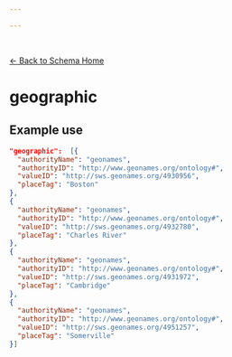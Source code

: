 ```yaml
---

---
```


<br>

[← Back to Schema Home](./)

# geographic

<template>
   <table v-if="this.tags.geographic" id ="property-table">
     <p class="larger-text">{{this.tags.geographic.items[0].description}}</p>
  <tr>
    <th>Property</th>
    <th>Expected Type</th>
  </tr>
  <tr v-for="item, index in this.tags.geographic.items[0].properties" :key="index">
    <td>{{index}}</td>
    <td>{{item.type}}</td>
  </tr>
</table> 
</template>

<script>
import axios from 'axios'


export default {

    data() {
        return {
          schema: [],
          core: [],
          access: [],
          tags: [],
          considerations: [],
          resources: [],
          lifecycle: []
        }
    },
    methods: {
        whatsUp(){
          console.log(this.tags)
        },
        checkRequired(evaluatedItem, requiredFieldsList){
          if (requiredFieldsList === undefined || requiredFieldsList.length == 0) {
              return ''
          } else {
            if (requiredFieldsList.includes(evaluatedItem)){
                return 'x'
            } else {
                return ''
            }
          }
        }
    },
    computed: {
        data() {
            return this.$page.frontmatter
        }
    },
    created() {
        //returns a promise
        axios.get("https://raw.githubusercontent.com/bplmaps/data-description-schema/master/schema.json")
            .then(response => {
                this.schema = response.data.properties
                this.core = response.data.properties.core.properties
                this.access = response.data.properties.access
                this.tags = response.data.properties.tags.properties
                this.considerations = response.data.properties.considerations.properties
                this.resources = response.data.properties.resources.properties
                this.lifecycle = response.data.properties.lifecycle.properties
            }).catch(err => {
                console.log(err)
            })
    }
}
</script>

<style lang="stylus">

table#property-table
  width:100%

p.larger-text
  font-size 120%

td#required
  text-align center

</style>

## Example use

``` json
"geographic":  [{
  "authorityName": "geonames",
  "authorityID": "http://www.geonames.org/ontology#",
  "valueID": "http://sws.geonames.org/4930956",
  "placeTag": "Boston"
},
{
  "authorityName": "geonames",
  "authorityID": "http://www.geonames.org/ontology#",
  "valueID": "http://sws.geonames.org/4932780",
  "placeTag": "Charles River"
},
{
  "authorityName": "geonames",
  "authorityID": "http://www.geonames.org/ontology#",
  "valueID": "http://sws.geonames.org/4931972",
  "placeTag": "Cambridge"
},
{
  "authorityName": "geonames",
  "authorityID": "http://www.geonames.org/ontology#",
  "valueID": "http://sws.geonames.org/4951257",
  "placeTag": "Somerville"
}]
```